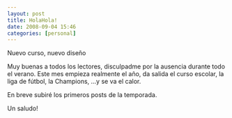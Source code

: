 ```yaml
---
layout: post
title: HolaHola!
date: 2008-09-04 15:46
categories: [personal]
---
```

Nuevo curso, nuevo diseño

Muy buenas a todos los lectores, disculpadme por la ausencia durante todo el verano. Este mes empieza realmente el año, da salida el curso escolar, la liga de fútbol, la Champions, …y se va el calor.

En breve subiré los primeros posts de la temporada.

Un saludo!
